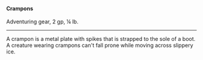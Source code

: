 #### Crampons

Adventuring gear, 2 gp, ¼ lb.

---

A crampon is a metal plate with spikes that is strapped to the sole of a boot. A creature wearing crampons can't fall prone while moving across slippery ice.